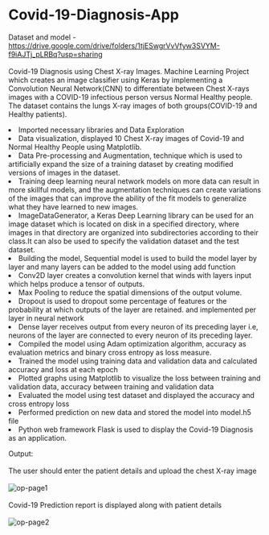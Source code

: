 # Covid-19-Diagnosis-App
Dataset and model - https://drive.google.com/drive/folders/1tjESwgrVvVfyw3SVYM-f9iAJTj_pLRBq?usp=sharing <br><br>
Covid-19 Diagnosis using Chest X-ray Images. Machine Learning Project which creates an image classifier using Keras by implementing a Convolution Neural Network(CNN) to differentiate between Chest X-rays images with a COVID-19 infectious person versus Normal Healthy people. The dataset contains the lungs X-ray images of both groups(COVID-19 and Healthy patients).
<li>Imported necessary libraries and Data Exploration
<li>Data visualization, displayed 10 Chest X-ray images of Covid-19 and Normal Healthy People using Matplotlib.
<li>Data Pre-processing and Augmentation, technique which is used to artificially expand the size of a training dataset by creating modified versions of images in the dataset.
<li>Training deep learning neural network models on more data can result in more skillful models, and the augmentation techniques can create variations of the images that can improve the ability of the fit models to generalize what they have learned to new images.
<li>ImageDataGenerator, a Keras Deep Learning library can be used for an image dataset which is located on disk in a specified directory, where images in that directory are organized into subdirectories according to their class.It can also be used to specify the validation dataset and the test dataset.
<li>Building the model, Sequential model is used to build the model layer by layer and many layers can be added to the model using add function
<li>Conv2D layer creates a convolution kernel that winds with layers input which helps produce a tensor of outputs.
<li>Max Pooling to reduce the spatial dimensions of the output volume.
<li>Dropout is used to dropout some percentage of features or the probability at which outputs of the layer are retained. and implemented per layer in neural network
<li>Dense layer receives output from every neuron of its preceding layer i.e, neurons of the layer are connected to every neuron of its preceding layer.
<li>Compiled the model using Adam optimization algorithm, accuracy as evaluation metrics and binary cross entropy as loss measure.
<li>Trained the model using training data and validation data and calculated accuracy and loss at each epoch
<li>Plotted graphs using Matplotlib to visualize the loss between training and validation data, accuracy between training and validation data
<li>Evaluated the model using test dataset and displayed the accuracy and cross entropy loss
<li>Performed prediction on new data and stored the model into model.h5 file
<li>Python web framework Flask is used to display the Covid-19 Diagnosis as an application.
  
Output:<br><br>
  The user should enter the patient details and upload the chest X-ray image<br><br>
  ![op-page1](https://user-images.githubusercontent.com/64024900/144715666-6e1877f7-7bb5-4aad-a5c5-74d597639f05.png)
<br><br>
  Covid-19 Prediction report is displayed along with patient details<br><br>
  ![op-page2](https://user-images.githubusercontent.com/64024900/144715677-42714d09-c7de-4a1a-85ea-84f2e0fe2700.png)
